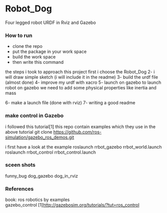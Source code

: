 # Robot_Dog
Four legged robot URDF in Rviz and Gazebo

### How to run
* clone the repo <br/>
* put the package in your work space <br/>
* build the work space <br/>
* then write this command <br/>

the steps i took to approach this project
first i choose the Robot_Dog
2- i will draw simple sketch (i will include it in the readme)
3- build the urdf file (almost done)
4- improve my urdf with xacro
5- launch on gazebo
    to launch robot on gazebo we need to add some physical properties like inertia and mass

6- make a launch file (done with rviz)
7- writing a good readme

### make control in Gazebo
i followed this tutorial[1]
this repo contain examples which they use in the above tutorial git clone https://github.com/ros-simulation/gazebo_ros_demos.git

i first have a look at the example
roslaunch rrbot_gazebo rrbot_world.launch
roslaunch rrbot_control rrbot_control.launch
### sceen shots
funny_bug
dog_gazebo
dog_in_rviz
### References
book: ros robotics by examples <br/>
gazebo_control
[1]http://gazebosim.org/tutorials/?tut=ros_control
